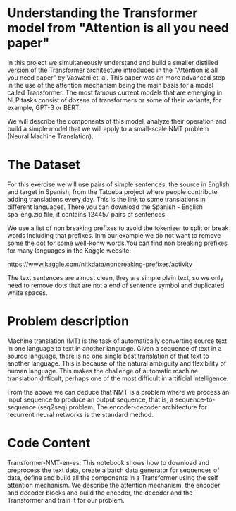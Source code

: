 # Understanding the Transformer model from "Attention is all you need paper"

In this project we simultaneously understand and build a smaller distilled version of the Transformer architecture introduced in the "Attention is all you need paper" by Vaswani et. al. This paper was an more advanced step in the use of the attention mechanism being the main basis for a model called Transformer. The most famous current models that are emerging in NLP tasks consist of dozens of transformers or some of their variants, for example, GPT-3 or BERT.

We will describe the components of this model, analyze their operation and build a simple model that we will apply to a small-scale NMT problem (Neural Machine Translation).

# The Dataset
For this exercise we will use pairs of simple sentences, the source in English and target in Spanish, from the Tatoeba project where people contribute adding translations every day. This is the link to some translations in different languages. There you can download the Spanish - English spa_eng.zip file, it contains 124457 pairs of sentences.

We use a list of non breaking prefixes to avoid the tokenizer to split or break words including that prefixes. Inm our example we do not want to remove some the dot for some well-konw words.You can find non breaking prefixes for many languages in the Kaggle website:

https://www.kaggle.com/nltkdata/nonbreaking-prefixes/activity

The text sentences are almost clean, they are simple plain text, so we only need to remove dots that are not a end of sentence symbol and duplicated white spaces.

# Problem description
Machine translation (MT) is the task of automatically converting source text in one language to text in another language. Given a sequence of text in a source language, there is no one single best translation of that text to another language. This is because of the natural ambiguity and flexibility of human language. This makes the challenge of automatic machine translation difficult, perhaps one of the most difficult in artificial intelligence.

From the above we can deduce that NMT is a problem where we process an input sequence to produce an output sequence, that is, a sequence-to-sequence (seq2seq) problem. The encoder-decoder architecture for recurrent neural networks is the standard method.

# Code Content

Transformer-NMT-en-es: This notebook shows how to download and preprocess the text data, create a batch data generator for sequences of data, define and build all the components in a Transformer using the self attention mechanism. We describe the attention mechanism, the encoder and decoder blocks and build the encoder, the decoder and the Transformer and train it for our problem.
